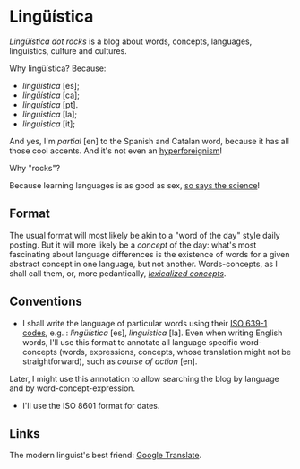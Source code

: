 Lingüística
===

*Lingüística dot rocks* is a blog about words, concepts, languages, linguistics, culture and cultures.

Why lingüística? Because:

* *lingüística* [es];
* *lingüística* [ca];
* *linguística* [pt].
* *linguistica* [la];
* *linguistica* [it];

And yes, I'm *partial* [en] to the Spanish and Catalan word, because it has all those cool accents. And it's not even an [hyperforeignism](http://en.wikipedia.org/wiki/Hyperforeignism)!

Why "rocks"?

Because learning languages is as good as sex, [so says the science](http://rt.com/news/199416-brain-sex-chocolate-language/)!

## Format

The usual format will most likely be akin to a "word of the day" style daily posting. But it will more likely be a *concept* of the day: what's most fascinating about language differences is the existence of words for a given abstract concept in one language, but not another. Words-concepts, as I shall call them, or, more pedantically, *[lexicalized concepts](http://www.thefreedictionary.com/lexicalized+concept)*.

## Conventions

- I shall write the language of particular words using their [ISO 639-1 codes](https://en.wikipedia.org/wiki/List_of_ISO_639-1_codes), e.g. : *lingüística* [es], *linguistica* [la]. Even when writing English words, I'll use this format to annotate all language specific word-concepts (words, expressions, concepts, whose translation might not be straightforward), such as *course of action* [en].

 Later, I might use this annotation to allow searching the blog by language and by word-concept-expression.

- I'll use the ISO 8601 format for dates.

## Links

The modern linguist's best friend: [Google Translate](http://translate.google.com/).
